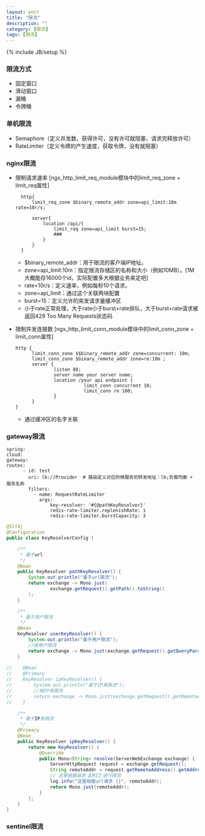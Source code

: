 ```yaml
---
layout: post
title: "限流"
description: ""
category: [限流]
tags: [限流]
---
```

{% include JB/setup %}

### 限流方式
* 固定窗口
* 滑动窗口
* 漏桶
* 令牌桶

### 单机限流
* Semaphore（定义并发数，获得许可，没有许可就阻塞，请求完释放许可）
* RateLimiter（定义令牌的产生速度，获取令牌，没有就阻塞）

### nginx限流
* 限制请求速率 [ngx_http_limit_req_module模块中的limit_req_zone + limit_req属性]  

  ```
    http{
        limit_req_zone $binary_remote_addr zone=api_limit:10m rate=10r/s;
        
        server{
            location /api/{
                limit_req zone=api_limit burst=15;
                ###
            }
        }
    }
  ```
  * $binary_remote_addr：用于限流的客户端IP地址。
  * zone=api_limit:10m：指定限流存储区的名称和大小（例如10MB）。[1M大概能存16000个id，实际配置多大根据业务来定吧]
  * rate=10r/s：定义速率，例如每秒10个请求。
  * zone=api_limit：通过这个关联两块配置
  * burst=15：定义允许的突发请求量缓冲区
  * 小于rate正常处理，大于rate小于burst+rate排队，大于burst+rate请求被返回429 Too Many Requests状态码

* 限制并发连接数 [ngx_http_limit_conn_module模块中的limit_conn_zone + limit_conn属性]
  ```
  http {
        limit_conn_zone $$binary_remote_addr zone=concurrent: 10m;
        limit_conn_zone $binary_remote_addr zone=re:10m ;
        server {
                listen 80;
                server name your server name;
                location /your api endpoint {
                           limit_conn concurrent 10;
                           limit_conn re 100;
                }
        }
  }
  ```
  * 通过缓冲区的名字关联

### gateway限流
```
spring:
cloud:
gateway:
routes:
      - id: test
        uri: lb://Provider  # 路由定义对应的微服务的转发地址：lb;负载均衡 + 服务名称
        filters:
          - name: RequestRateLimiter
            args:
                key-resolver: '#{@pathKeyResolver}'
                redis-rate-limiter.replenishRate: 1
                redis-rate-limiter.burstCapacity: 3
```
```java
@Slf4j
@Configuration
public class KeyResolverConfig {

    /**
     * 基于url
     */
    @Bean
    public KeyResolver pathKeyResolver() {
        System.out.println("基于url限流");
        return exchange -> Mono.just(
                exchange.getRequest().getPath().toString()
        );
    }

    /**
     * 基于用户限流
     */
    @Bean
    KeyResolver userKeyResolver() {
        System.out.println("基于用户限流");
        //按用户限流
        return exchange -> Mono.just(exchange.getRequest().getQueryParams().getFirst("user"));
    }
   
//    @Bean
//    @Primary
//    KeyResolver ipKeyResolver() {
//        System.out.println("基于IP来限流");
//        //按IP来限流
//        return exchange -> Mono.just(exchange.getRequest().getRemoteAddress().getHostName());
//    }

    /**
     * 基于IP来限流
     */
    @Primary
    @Bean
    public KeyResolver ipKeyResolver() {
        return new KeyResolver() {
            @Override
            public Mono<String> resolve(ServerWebExchange exchange) {
                ServerHttpRequest request = exchange.getRequest();
                String remoteAddr = request.getRemoteAddress().getAddress().getHostAddress();
                // 这里根据请求【URI】进行限流
                log.info("这里根据url请求 {}", remoteAddr);
                return Mono.just(remoteAddr);
            }
        };
    }
}
```
### sentinel限流



